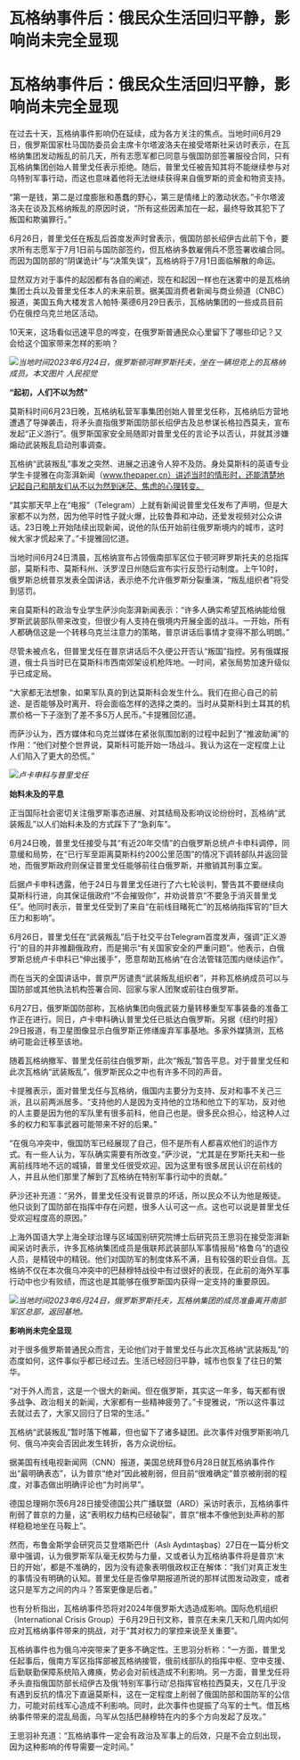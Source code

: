 # 瓦格纳事件后：俄民众生活回归平静，影响尚未完全显现

# 瓦格纳事件后：俄民众生活回归平静，影响尚未完全显现

在过去十天，瓦格纳事件影响仍在延续，成为各方关注的焦点。当地时间6月29日，俄罗斯国家杜马国防委员会主席卡尔塔波洛夫在接受塔斯社采访时表示，在瓦格纳集团发动叛乱的前几天，所有志愿军都已同意与俄国防部签署服役合同，只有瓦格纳集团创始人普里戈任表示拒绝。随后，普里戈任被告知其将不能继续参与对乌特别军事行动，而这也意味着他将无法继续获得来自俄罗斯的资金和物资支持。

“第一是钱，第二是过度膨胀和愚蠢的野心，第三是情绪上的激动状态。”卡尔塔波洛夫在谈及瓦格纳叛乱的原因时说，“所有这些因素加在一起，最终导致其犯下了叛国和欺骗罪行。”

6月26日，普里戈任在叛乱后首度发声时曾表示，俄国防部长绍伊古此前下令，要求所有志愿军于7月1日前与国防部签约，但瓦格纳多数雇佣兵不愿签署收编合同。而因为国防部的“阴谋诡计”与“决策失误”，瓦格纳将于7月1日面临解散的命运。

显然双方对于事件的起因都有各自的阐述，现在和起因一样也在迷雾中的是瓦格纳集团士兵以及普里戈任本人的未来前景。据美国消费者新闻与商业频道（CNBC）报道，美国五角大楼发言人帕特·莱德6月29日表示，瓦格纳集团的一些成员目前仍在俄控乌克兰地区活动。

10天来，这场看似迅速平息的哗变，在俄罗斯普通民众心里留下了哪些印记？又会给这个国家带来怎样的影响？

![](https://inews.gtimg.com/newsapp_bt/0/15811213435/1000)_当地时间2023年6月24日，俄罗斯顿河畔罗斯托夫，坐在一辆坦克上的瓦格纳成员。本文图片
人民视觉_

**“起初，人们不以为然”**

莫斯科时间6月23日晚，瓦格纳私营军事集团创始人普里戈任称，瓦格纳后方营地遭遇了导弹袭击，将矛头直指俄罗斯国防部长绍伊古及总参谋长格拉西莫夫，宣布发起“正义游行”。俄罗斯国家安全局随即对普里戈任的言论予以否认，并就其涉嫌煽动武装叛乱启动刑事调查。

瓦格纳“武装叛乱”事发之突然、进展之迅速令人猝不及防。身处莫斯科的英语专业学生卡提雅在向澎湃新闻（www.thepaper.cn）讲述当时的情形时，还能清楚地记起自己和朋友们从不以为然到迷茫、焦虑的心理转变。

“其实那天早上在“电报”（Telegram）上就有新闻说普里戈任发布了声明，但是大家都不以为然，因为他平时性子就火爆，比较鲁莽和冲动，还爱发视频对公众讲话。23日晚上开始陆续出现新闻，说他的队伍开始前往俄罗斯境内的城市，这时候大家才慌起来了。”卡提雅回忆道。

当地时间6月24日清晨，瓦格纳宣布占领俄南部军区位于顿河畔罗斯托夫的总指挥部，莫斯科市、莫斯科州、沃罗涅日州随后宣布实行反恐行动制度。上午10时，俄罗斯总统普京发表全国讲话，表示绝不允许俄罗斯分裂重演，“叛乱组织者”将受到惩罚。

来自莫斯科的政治专业学生萨沙向澎湃新闻表示：“许多人确实希望瓦格纳能给俄罗斯武装部队带来改变，但很少有人支持在俄境内开展全面的战斗。一开始，所有人都确信这是一个转移乌克兰注意力的策略，普京讲话后事情才变得不那么明朗。”

尽管未被点名，但普里戈任在普京讲话后不久便公开否认“叛国”指控。另有俄媒报道，俄士兵当时已在莫斯科市西南郊架设机枪阵地。一时间，紧张局势加速升级似乎已成定局。

“大家都无法想象，如果军队真的到达莫斯科会发生什么。我们在担心自己的前途、是否能够及时离开、将会面临怎样的选择之类的。当时从莫斯科到土耳其的机票价格一下子涨到了差不多5万人民币。”卡提雅回忆道。

而萨沙认为，西方媒体和乌克兰媒体在紧张氛围加剧的过程中起到了“推波助澜”的作用：“他们对整个世界说，莫斯科可能开始一场战斗。我认为这在一定程度上让人们陷入了更大的恐慌。”

![](https://inews.gtimg.com/newsapp_bt/0/15811213436/1000)_卢卡申科与普里戈任_

**始料未及的平息**

正当国际社会密切关注俄罗斯事态进展、对其结局及影响议论纷纷时，瓦格纳“武装叛乱”以人们始料未及的方式踩下了“急刹车”。

6月24日晚，普里戈任接受与其“有近20年交情”的白俄罗斯总统卢卡申科调停，同意缓和局势，在“已行军至距离莫斯科约200公里范围”的情况下调转部队并返回营地，而俄罗斯政府则保证普里戈任能够前往白俄罗斯，并撤销其刑事立案。

后据卢卡申科透露，他于24日与普里戈任进行了六七轮谈判，警告其不要继续向莫斯科行进，向其保证俄政府“不会摧毁你”，并劝说普京“不要急于消灭普里戈任”。他同时表示，普里戈任受到了来自“在前线目睹死亡”的瓦格纳指挥官的“巨大压力和影响”。

6月26日，普里戈任在“武装叛乱”后于社交平台Telegram首度发声，强调“正义游行”的目的并非推翻俄政府，而是揭示“有关国家安全的严重问题”。他表示，白俄罗斯总统卢卡申科已“伸出援手”，愿意帮助瓦格纳“在合法管辖范围内继续运作”。

而在当天的全国讲话中，普京严厉谴责“武装叛乱组织者”，并称瓦格纳成员可以与国防部或其他执法机构签署合同、回家与家人团聚或前往白俄罗斯。

6月27日，俄罗斯国防部称，瓦格纳集团向俄武装力量转移重型军事装备的准备工作正在进行。同日，卢卡申科确认普里戈任已抵达白俄罗斯。另据《纽约时报》29日报道，有卫星图像显示白俄罗斯正修缮废弃军事基地。多家外媒猜测，瓦格纳可能会迁移至该地。

随着瓦格纳撤军、普里戈任前往白俄罗斯，此次“叛乱”暂告平息。对于普里戈任和此次瓦格纳“武装叛乱”，俄罗斯民众之中也有许多不同的声音。

卡提雅表示，面对普里戈任与瓦格纳，俄国内主要分为支持、反对和事不关己三派，且以前两派居多。“支持他的人是因为支持他的立场和他立下的军功，反对他的人主要是因为他的军队里有很多前科，他自己也是。很多民众担心，给这种人过多的权力和军事武器可能带来不好的后果。”

“在俄乌冲突中，俄国防军已经展现了自己，但不是所有人都喜欢他们的运作方式。有一些人认为，军队确实需要有所改变。”萨沙说，“尤其是在罗斯托夫和一些离前线阵地不远的城镇，普里戈任很受欢迎。因为这里有很多居民认识在前线的人，并且从他们那里了解到了瓦格纳在特别军事行动中的贡献。”

萨沙还补充道：“另外，普里戈任没有说普京的坏话，所以民众不认为他是叛徒。他只谈到了国防部在指挥中存在问题，很多人认可这一点。这也可以说是普里戈任受欢迎程度高的原因。”

上海外国语大学上海全球治理与区域国别研究院博士后研究员王思羽在接受澎湃新闻采访时表示，许多瓦格纳集团成员是俄联邦武装部队军事情报局“格鲁乌”的退役人员，是精锐中的精锐。他们对国防军的制度体系不满，且有较强的职业自信。瓦格纳不仅在本次俄乌冲突中的巴赫穆特战役中有过很好的表现，在此前的海外军事行动中也少有败绩，而这也是其能够在俄罗斯国内获得一定支持的重要原因。

![](https://inews.gtimg.com/newsapp_bt/0/15811213438/1000)_当地时间2023年6月24日，俄罗斯罗斯托夫，瓦格纳集团的成员准备离开南部军区总部，返回基地。_

**影响尚未完全显现**

对于很多俄罗斯普通民众而言，无论他们对于普里戈任与此次瓦格纳“武装叛乱”的态度如何，这件事似乎都已经过去。生活已经回归平静，城市也恢复了往日的繁华。

“对于外人而言，这是一个很大的新闻。但在俄罗斯，其实这一年多，每天都有很多战争、政治相关的新闻，大家都有一些精神疲劳了。”卡提雅说，“所以这件事过去就过去了，大家又回归了日常的生活。”

瓦格纳“武装叛乱”暂时落下帷幕，但也留下了诸多疑团。此次事件对俄罗斯影响几何、俄乌冲突会否因此发生转折，各方众说纷纭。

据美国有线电视新闻网（CNN）报道，美国总统拜登6月28日就瓦格纳事件作出“最明确表态”，认为普京“绝对”因此被削弱，但目前“很难确定”普京被削弱的程度，对事态做出明确评论也“为时尚早”。

德国总理朔尔茨6月28日接受德国公共广播联盟（ARD）采访时表示，瓦格纳事件削弱了普京的力量，这“表明权力结构已经破裂”，普京“根本不像他到处声称的那样稳稳地坐在马鞍上”。

然而，布鲁金斯学会研究员艾登塔斯巴什（Aslı
Aydıntaşbaş）27日在一篇分析文章中强调，认为俄罗斯军队毫无权势与力量，又或者认为瓦格纳事件将是普京‘末日的开始’，都是不准确的，因为没有迹象表明俄政权正在解体：“我们对真正发生的事情没有明确的认知。普里戈任是否像早期报道所说的那样试图发动政变，或者这只是军方之间的内斗？答案更像是后者。”

也有分析指出，瓦格纳事件恐将对2024年俄罗斯大选造成影响。国际危机组织（International Crisis
Group）于6月29日刊文称，普京在未来几天和几周内如何应对瓦格纳事件带来的挑战，对于“其对权力的掌控来说至关重要”。

瓦格纳事件也为俄乌冲突带来了更多不确定性。王思羽分析称：“一方面，普里戈任起事后，俄南方军区指挥部被瓦格纳接管，俄前线部队的指挥中枢、空中支援、后勤联勤保障系统陷入瘫痪，势必会对前线造成不利影响。另一方面，普里戈任将矛头直指俄国防部长绍伊古及俄‘特别军事行动’总指挥官格拉西莫夫，又在几乎没有遇到反抗的情况下直逼莫斯科，这在一定程度上削弱了俄国防部和国防军的公信力，可能对前线军心造成不利影响。同时，此次事件也提振了乌军的士气。借瓦格纳事件带来的混乱局面，乌军从包括巴赫穆特在内的多个方向发起了反攻。”

王思羽补充道：“瓦格纳事件一定会有政治及军事上的后效，只是不会立刻出现，因为这种影响的传导需要一定时间。”

